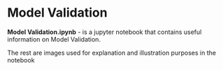 # Model Validation

**Model Validation.ipynb** - is a jupyter notebook that contains useful information on Model Validation.

The rest are images used for explanation and illustration purposes in the notebook